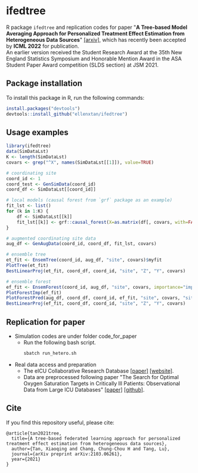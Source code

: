 # ifedtree

R package `ifedtree` and replication codes for paper "**A Tree-based Model Averaging Approach for Personalized Treatment Effect Estimation from Heterogeneous Data Sources**" [[arxiv]](https://arxiv.org/abs/2103.06261), which has recently been accepted by **ICML 2022** for publication.   
An earlier version received the Student Research Award at the 35th New England Statistics Symposium and Honorable Mention Award in the ASA Student Paper Award competition (SLDS section) at JSM 2021.

## Package installation

To install this package in R, run the following commands:

```R
install.packages("devtools")
devtools::install_github("ellenxtan/ifedtree")
```

## Usage examples

```R
library(ifedtree)
data(SimDataLst)
K <- length(SimDataLst)
covars <- grep("^X", names(SimDataLst[[1]]), value=TRUE)

# coordinating site
coord_id <- 1  
coord_test <- GenSimData(coord_id)
coord_df <- SimDataLst[[coord_id]]

# local models (causal forest from `grf` package as an example)
fit_lst <- list()
for (k in 1:K) {
    df <- SimDataLst[[k]]
    fit_lst[[k]] <- grf::causal_forest(X=as.matrix(df[, covars, with=FALSE]), Y=df$Y, W=df$Z)
}

# augmented coordinating site data
aug_df <- GenAugData(coord_id, coord_df, fit_lst, covars)

# ensemble tree
et_fit <- EnsemTree(coord_id, aug_df, "site", covars)$myfit
PlotTree(et_fit)
BestLinearProj(et_fit, coord_df, coord_id, "site", "Z", "Y", covars)

# ensemble forest
ef_fit <- EnsemForest(coord_id, aug_df, "site", covars, importance="impurity")$myfit
PlotForestImp(ef_fit)
PlotForestPred(aug_df, coord_df, coord_id, ef_fit, "site", covars, "site", "X1")
BestLinearProj(ef_fit, coord_df, coord_id, "site", "Z", "Y", covars)
```

## Replication for paper

- Simulation codes are under folder code_for_paper
    - Run the following bash script.
        ```bash
        sbatch run_hetero.sh
        ```
- Real data access and preparation
    - The eICU Collaborative Research Database [[paper]](https://www.nature.com/articles/sdata2018178) [[website]](https://eicu-crd.mit.edu/).
    - Data are preprocessed following paper "The Search for Optimal Oxygen Saturation Targets in Critically Ill Patients: Observational Data from Large ICU Databases" [[paper]](https://doi.org/10.1016/j.chest.2019.09.015) [[github]](https://github.com/nus-mornin-lab/oxygenation_kc).


## Cite

If you find this repository useful, please cite:

```
@article{tan2021tree,
  title={A tree-based federated learning approach for personalized treatment effect estimation from heterogeneous data sources},
  author={Tan, Xiaoqing and Chang, Chung-Chou H and Tang, Lu},
  journal={arXiv preprint arXiv:2103.06261},
  year={2021}
}
```
